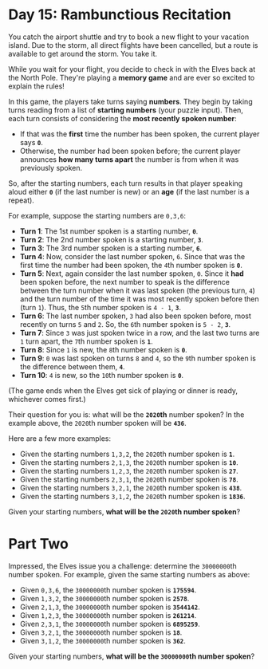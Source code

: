 # Day 15: Rambunctious Recitation
You catch the airport shuttle and try to book a new flight to your vacation island. Due to the storm, all direct flights 
have been cancelled, but a route is available to get around the storm. You take it.

While you wait for your flight, you decide to check in with the Elves back at the North Pole. They're playing a **memory 
game** and are ever so excited to explain the rules!

In this game, the players take turns saying **numbers**. They begin by taking turns reading from a list of **starting 
numbers** (your puzzle input). Then, each turn consists of considering the **most recently spoken number**:
* If that was the **first** time the number has been spoken, the current player says **`0`**.
* Otherwise, the number had been spoken before; the current player announces **how many turns apart** the number is from 
when it was previously spoken.

So, after the starting numbers, each turn results in that player speaking aloud either **`0`** (if the last number is 
new) or an **age** (if the last number is a repeat).

For example, suppose the starting numbers are `0,3,6`:
* **Turn 1**: The 1st number spoken is a starting number, **`0`**.
* **Turn 2**: The 2nd number spoken is a starting number, **`3`**.
* **Turn 3**: The 3rd number spoken is a starting number, **`6`**.
* **Turn 4**: Now, consider the last number spoken, `6`. Since that was the first time the number had been spoken, the 
`4`th number spoken is **`0`**.
* **Turn 5**: Next, again consider the last number spoken, `0`. Since it **had** been spoken before, the next number to 
speak is the difference between the turn number when it was last spoken (the previous turn, `4`) and the turn number of 
the time it was most recently spoken before then (turn `1`). Thus, the `5`th number spoken is `4 - 1`, **`3`**.
* **Turn 6**: The last number spoken, `3` had also been spoken before, most recently on turns `5` and `2`. So, the `6`th 
number spoken is `5 - 2`, **`3`**.
* **Turn 7**: Since `3` was just spoken twice in a row, and the last two turns are `1` turn apart, the `7`th number 
spoken is **`1`**.
* **Turn 8**: Since `1` is new, the `8`th number spoken is **`0`**.
* **Turn 9**: `0` was last spoken on turns `8` and `4`, so the `9`th number spoken is the difference between them, 
**`4`**.
* **Turn 10**: `4` is new, so the `10`th number spoken is **`0`**.

(The game ends when the Elves get sick of playing or dinner is ready, whichever comes first.)

Their question for you is: what will be the **`2020`th** number spoken? In the example above, the `2020`th number spoken 
will be **`436`**.

Here are a few more examples:
* Given the starting numbers `1,3,2`, the `2020`th number spoken is **`1`**.
* Given the starting numbers `2,1,3`, the `2020`th number spoken is **`10`**.
* Given the starting numbers `1,2,3`, the `2020`th number spoken is **`27`**.
* Given the starting numbers `2,3,1`, the `2020`th number spoken is **`78`**.
* Given the starting numbers `3,2,1`, the `2020`th number spoken is **`438`**.
* Given the starting numbers `3,1,2`, the `2020`th number spoken is **`1836`**.

Given your starting numbers, **what will be the `2020`th number spoken**?

# Part Two
Impressed, the Elves issue you a challenge: determine the `30000000`th number spoken. For example, given the same 
starting numbers as above:
* Given `0,3,6`, the `30000000`th number spoken is **`175594`**.
* Given `1,3,2`, the `30000000`th number spoken is **`2578`**.
* Given `2,1,3`, the `30000000`th number spoken is **`3544142`**.
* Given `1,2,3`, the `30000000`th number spoken is **`261214`**.
* Given `2,3,1`, the `30000000`th number spoken is **`6895259`**.
* Given `3,2,1`, the `30000000`th number spoken is **`18`**.
* Given `3,1,2`, the `30000000`th number spoken is **`362`**.

Given your starting numbers, **what will be the `30000000`th number spoken**?
